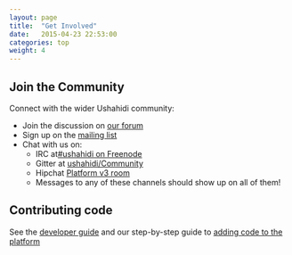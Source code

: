 ```yaml
---
layout: page
title:  "Get Involved"
date:   2015-04-23 22:53:00
categories: top
weight: 4
---
```


## Join the Community

Connect with the wider Ushahidi community:

  * Join the discussion on [our forum](http://forums.ushahidi.com/)
  * Sign up on the [mailing list](http://list.ushahidi.com)
  * Chat with us on:
    * IRC at[#ushahidi on Freenode](irc://irc.freenode.net/#ushahidi)
    * Gitter at [ushahidi/Community](https://gitter.im/ushahidi/community)
    * Hipchat [Platform v3 room](https://www.hipchat.com/g9I7z8M9a)
    * Messages to any of these channels should show up on all of them!

## Contributing code

See the [developer guide](/developer-guide) and our step-by-step guide to [adding code to the platform](developer-guide/adding-code.html)


